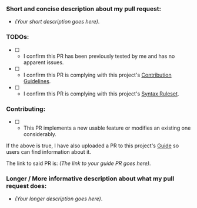 ### Short and concise description about my pull request:

- *(Your short description goes here)*.

### TODOs:

- [ ] - I confirm this PR has been previously tested by me and has no apparent issues.
- [ ] - I confirm this PR is complying with this project's [Contribution Guidelines](https://github.com/RimworldTogether/Rimworld-Together/blob/development/.github/CONTRIBUTING.md).
- [ ] - I confirm this PR is complying with this project's [Syntax Ruleset](https://github.com/RimworldTogether/Rimworld-Together/blob/development/.github/SYNTAX.md).

### Contributing:

- [ ] - This PR implements a new usable feature or modifies an existing one considerably.
      
If the above is true, I have also uploaded a PR to this project's [Guide](https://github.com/RimworldTogether/Guide) so users can find information about it.

The link to said PR is: *(The link to your guide PR goes here)*.

### Longer / More informative description about what my pull request does:

- *(Your longer description goes here)*.
